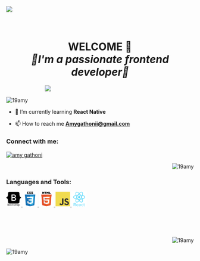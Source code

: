 <img src="https://github.com/19Amy/19Amy/assets/118280231/70c879e2-a428-4db2-bc99-eda03facbfb2" width="1000" >
<br>
<br>
<br>

<h1 align="center">
  WELCOME 👋
  <br>
  <em>🌷I'm a passionate frontend developer🌷</em>
</h1>

<img src="https://github.com/19Amy/19Amy/assets/118280231/1652ac2f-840e-4c96-81a2-77eb4a4b4bf9" width="400" align="right">
 





<br>
<p align="left"> <img src="https://komarev.com/ghpvc/?username=19amy&label=Profile%20views&color=0e75b6&style=flat" alt="19amy" /> </p>

- 🌱 I’m currently learning **React Native**

- 📫 How to reach me **Amygathonii@gmail.com**

<h3 align="left">Connect with me:</h3>
<p align="left">
<a href="https://linkedin.com/in/amy gathoni" target="blank"><img align="center" src="https://raw.githubusercontent.com/rahuldkjain/github-profile-readme-generator/master/src/images/icons/Social/linked-in-alt.svg" alt="amy gathoni" height="30" width="40" /></a>
</p>

<span align="center">
   <p >&nbsp;<img align="right" src="https://github-readme-stats.vercel.app/api?username=19amy&show_icons=true&locale=en" alt="19amy" /></p>
  <h3 align="left">Languages and Tools:</h3>
 <p align="left"> <a href="https://getbootstrap.com" target="_blank" rel="noreferrer"> <img src="https://raw.githubusercontent.com/devicons/devicon/master/icons/bootstrap/bootstrap-plain-wordmark.svg" alt="bootstrap" width="40" height="40"/> </a> <a href="https://www.w3schools.com/css/" target="_blank" rel="noreferrer"> <img src="https://raw.githubusercontent.com/devicons/devicon/master/icons/css3/css3-original-wordmark.svg" alt="css3" width="40" height="40"/> </a> <a href="https://www.w3.org/html/" target="_blank" rel="noreferrer"> <img src="https://raw.githubusercontent.com/devicons/devicon/master/icons/html5/html5-original-wordmark.svg" alt="html5" width="40" height="40"/> </a> <a href="https://developer.mozilla.org/en-US/docs/Web/JavaScript" target="_blank" rel="noreferrer"> <img src="https://raw.githubusercontent.com/devicons/devicon/master/icons/javascript/javascript-original.svg" alt="javascript" width="40" height="40"/> </a> <a href="https://reactjs.org/" target="_blank" rel="noreferrer"> <img src="https://raw.githubusercontent.com/devicons/devicon/master/icons/react/react-original-wordmark.svg" alt="react" width="40" height="40"/> </a> </p>
 
<br>
<br>
<br>

  


  
</span>


<span >
<p >
  <img align="right" src="https://github-readme-streak-stats.herokuapp.com/?user=19amy&" alt="19amy" />
</p>
  <br/>
<p><img align="left" src="https://github-readme-stats.vercel.app/api/top-langs?username=19amy&show_icons=true&locale=en&layout=compact" alt="19amy" /></p>
</span>






